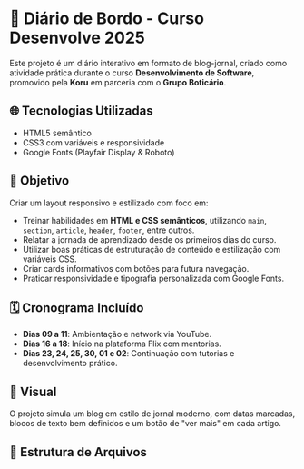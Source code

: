 # 📰 Diário de Bordo - Curso Desenvolve 2025

Este projeto é um diário interativo em formato de blog-jornal, criado como atividade prática durante o curso **Desenvolvimento de Software**, promovido pela **Koru** em parceria com o **Grupo Boticário**.

## 🌐 Tecnologias Utilizadas

- HTML5 semântico
- CSS3 com variáveis e responsividade
- Google Fonts (Playfair Display & Roboto)

## 🎯 Objetivo

Criar um layout responsivo e estilizado com foco em:

- Treinar habilidades em **HTML e CSS semânticos**, utilizando `main`, `section`, `article`, `header`, `footer`, entre outros.
- Relatar a jornada de aprendizado desde os primeiros dias do curso.
- Utilizar boas práticas de estruturação de conteúdo e estilização com variáveis CSS.
- Criar cards informativos com botões para futura navegação.
- Praticar responsividade e tipografia personalizada com Google Fonts.

## 🗓️ Cronograma Incluído

- **Dias 09 a 11**: Ambientação e network via YouTube.
- **Dias 16 a 18**: Início na plataforma Flix com mentorias.
- **Dias 23, 24, 25, 30, 01 e 02**: Continuação com tutorias e desenvolvimento prático.

## 📸 Visual

O projeto simula um blog em estilo de jornal moderno, com datas marcadas, blocos de texto bem definidos e um botão de "ver mais" em cada artigo.

## 📁 Estrutura de Arquivos